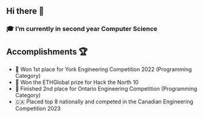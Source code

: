 ## Hi there 👋

### 🎓 I’m currently in second year Computer Science 

## Accomplishments 🏆

- 🥇 Won 1st place for York Engineering Competition 2022 (Programming Category)
- 🥇 Won the ETHGlobal prize for Hack the North 10
- 🥈 Finished 2nd place for Ontario Engineering Competition (Programming Category)
- 🇨🇦 Placed top 8 nationally and competed in the Canadian Engineering Competition 2023
